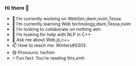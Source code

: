 ### Hi there 👋


<!-- **winters0x64/winters0x64** is a ✨ _special_ ✨ repository because its `README.md` (this file) appears on your GitHub profile.

Here are some ideas to get you started: -->

- 🔭 I’m currently working on WebSec,dwm,nvim,Tessa
- 🌱 I’m currently learning Web technology,dwm,Tessa,nvim
- 👯 I’m looking to collaborate on nothing atm
- 🤔 I’m looking for help with NLP in C++
- 💬 Ask me about Web,js,c++
- 📫 How to reach me: Winters#0303
- 😄 Pronouns: he/him
- ⚡ Fun fact: You're reading this,smh

